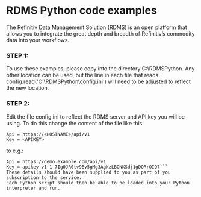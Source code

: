 # RDMS Python code examples
The Refinitiv Data Management Solution (RDMS) is an open platform that allows you to integrate the great depth and breadth of Refinitiv’s commodity data into your workflows.

### STEP 1:
To use these examples, please copy into the directory C:\RDMSPython.  Any other location can be used, but the line in each file that reads:
config.read('C:\\RDMSPython\\config.ini')
will need to be adjusted to reflect the new location.

### STEP 2:
Edit the file config.ini to reflect the RDMS server and API key you will be using.
To do this change the content of the file like this:

```[RDMS]
Api = https://<HOSTNAME>/api/v1
Key = <APIKEY>
```
to e.g.:

```[RDMS]
Api = https://demo.example.com/api/v1
Key = apikey-v1 1-7Ig0JR0tv9Bv5gMg3AgKzLBONKSdj1gDORrOIQ7```
These details should have been supplied to you as part of you subscription to the service.
Each Python script should then be able to be loaded into your Python interpreter and run.
